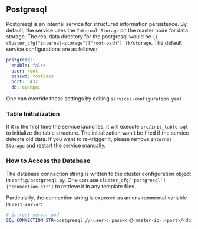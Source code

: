 ## Postgresql

Postgresql is an internal service for structured information persistence. By default, the service uses the `Internal Storage` on the master node for data storage. The real data directory for the postgresql would be `{{ cluster_cfg["internal-storage"]["root-path"] }}/storage`. The default service configurations are as follows:

```yaml
postgresql:
  enable: false
  user: root
  passwd: rootpass
  port: 5432
  db: openpai
``` 

One can override these settings by editing `services-configuration.yaml` .

### Table Initialization

If it is the first time the service launches, it will execute `src/init_table.sql` to initialize the table structure. The initialization won't be fired if the service detects old data. If you want to re-trigger it, please remove `Internal Storage` and restart the service manually.

### How to Access the Database

The database connection string is written to the cluster configuration object in `config/postgresql.py`. One can use `cluster_cfg['postgresql']['connection-str']` to retrieve it in any template files.

Particularly, the connection string is exposed as an environmental variable in `rest-server`:

```bash
# in rest-server pod
SQL_CONNECTION_STR=postgresql://<user>:<passwd>@<master-ip>:<port>/<db>
```
